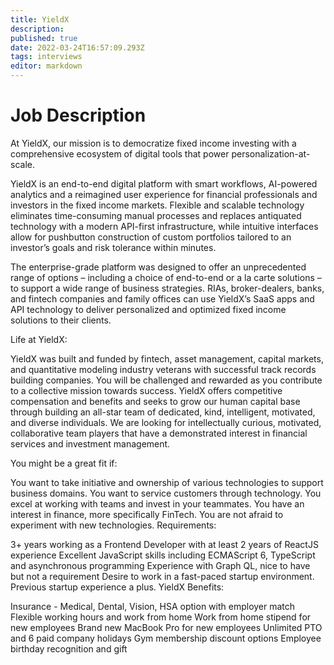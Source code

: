 ```yaml
---
title: YieldX
description: 
published: true
date: 2022-03-24T16:57:09.293Z
tags: interviews
editor: markdown
---
```


# Job Description
At YieldX, our mission is to democratize fixed income investing with a comprehensive ecosystem of digital tools that power personalization-at-scale.

YieldX is an end-to-end digital platform with smart workflows, AI-powered analytics and a reimagined user experience for financial professionals and investors in the fixed income markets. Flexible and scalable technology eliminates time-consuming manual processes and replaces antiquated technology with a modern API-first infrastructure, while intuitive interfaces allow for pushbutton construction of custom portfolios tailored to an investor’s goals and risk tolerance within minutes.

The enterprise-grade platform was designed to offer an unprecedented range of options – including a choice of end-to-end or a la carte solutions – to support a wide range of business strategies. RIAs, broker-dealers, banks, and fintech companies and family offices can use YieldX’s SaaS apps and API technology to deliver personalized and optimized fixed income solutions to their clients.

Life at YieldX:

YieldX was built and funded by fintech, asset management, capital markets, and quantitative modeling industry veterans with successful track records building companies. You will be challenged and rewarded as you contribute to a collective mission towards success. YieldX offers competitive compensation and benefits and seeks to grow our human capital base through building an all-star team of dedicated, kind, intelligent, motivated, and diverse individuals. We are looking for intellectually curious, motivated, collaborative team players that have a demonstrated interest in financial services and investment management.

You might be a great fit if:

You want to take initiative and ownership of various technologies to support business domains.
You want to service customers through technology.
You excel at working with teams and invest in your teammates.
You have an interest in finance, more specifically FinTech.
You are not afraid to experiment with new technologies.
Requirements:

3+ years working as a Frontend Developer with at least 2 years of ReactJS experience
Excellent JavaScript skills including ECMAScript 6, TypeScript and asynchronous programming
Experience with Graph QL, nice to have but not a requirement
Desire to work in a fast-paced startup environment. Previous startup experience a plus.
YieldX Benefits:

Insurance - Medical, Dental, Vision, HSA option with employer match
Flexible working hours and work from home
Work from home stipend for new employees
Brand new MacBook Pro for new employees
Unlimited PTO and 6 paid company holidays
Gym membership discount options
Employee birthday recognition and gift